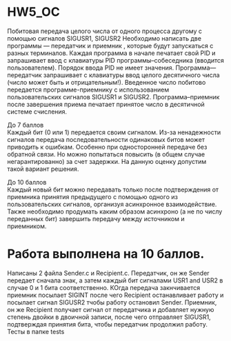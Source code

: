 # HW5_OC
Побитовая передача целого числа от одного процесса другому с помощью сигналов SIGUSR1, SIGUSR2
Необходимо написать две программы — передатчик и приемник , которые будут запускаться с разных терминалов. Каждая программа в начале печатает свой PID и запрашивает ввод с клавиатуры PID программы–собеседника (вводится пользователем). Порядок ввода PID не имеет значения. Программа—передатчик запрашивает с клавиатуры ввод целого десятичного числа (число может быть и отрицательным!). Введенное число побитово передается программе-приемнику с использованием пользовательских сигналов SIGUSR1 и SIGUSR2. Программа–приемник после завершения приема печатает принятое число в десятичной системе счисления.

До 7 баллов  
Каждый бит (0 или 1) передается своим сигналом. Из-за ненадежности сигналов передача последовательности одинаковых битов может приводить к ошибкам. Особенно при односторонней передаче без обратной связи. Но можно попытаться повысить (в общем случае негарантированно) за счет задержки. На данную оценку допустим такой вариант решения.

До 10 баллов  
Каждый новый бит можно передавать только после подтверждения от приемника принятия предыдущего с помощью одного из пользовательских сигналов, организуя асинхронное взаимодействие. Также необходимо продумать каким образом асинхроно (а не по числу переданных бит) завершить передачу между источником и приемником.

# Работа выполнена на 10 баллов. 
Написаны 2 файла Sender.c и Recipient.c.
Передатчик, он же Sender передает сначала знак, а затем каждый бит сигналами USR1 and USR2 в случае 0 и 1 бита соответственно. КОгда передача закнчивается приемник посылает SIGINT после чего Recipient останавливает работу и посылает сигнал SIGUSR2 тчобы работу остановил Sender.
Приемник, он же Recipient получает сигнал от передатчика и добавляет нужную степень двойки в двоичной записи, после чего отправляет SIGUSR1, подтверждая принятия бита, чтобы передатчик продолжил работу.
Тесты в папке tests
